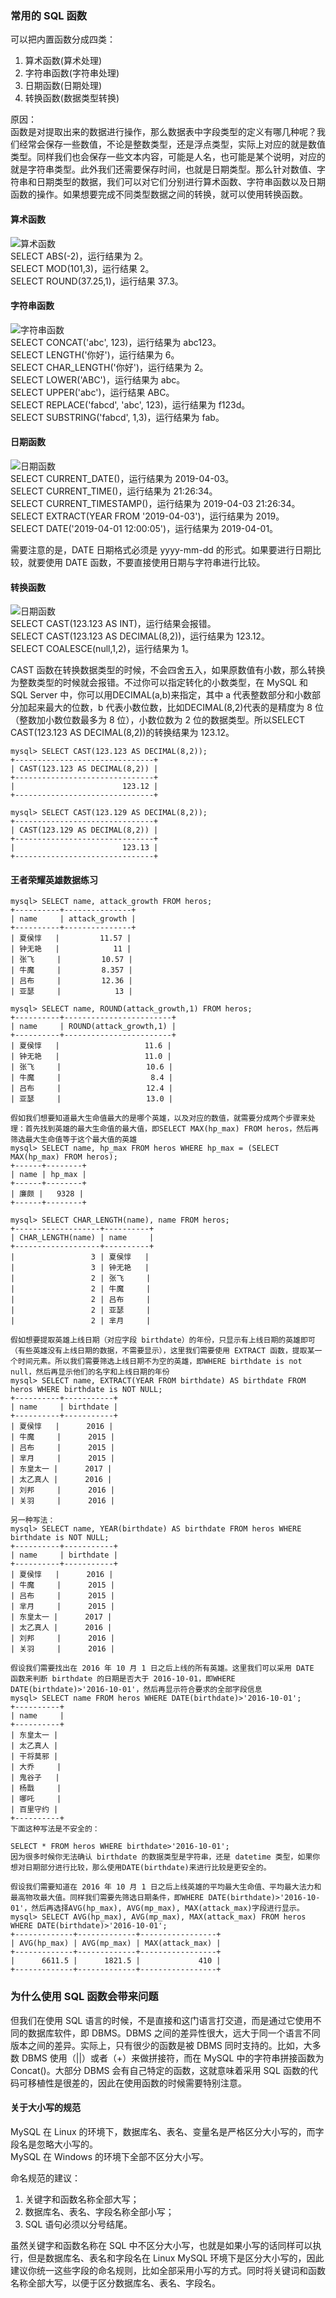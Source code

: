 ### 常用的 SQL 函数
可以把内置函数分成四类：<br>
1. 算术函数(算术处理)
2. 字符串函数(字符串处理)
3. 日期函数(日期处理)
4. 转换函数(数据类型转换)<br>

原因：<br>
函数是对提取出来的数据进行操作，那么数据表中字段类型的定义有哪几种呢？我们经常会保存一些数值，不论是整数类型，还是浮点类型，实际上对应的就是数值类型。同样我们也会保存一些文本内容，可能是人名，也可能是某个说明，对应的就是字符串类型。此外我们还需要保存时间，也就是日期类型。那么针对数值、字符串和日期类型的数据，我们可以对它们分别进行算术函数、字符串函数以及日期函数的操作。如果想要完成不同类型数据之间的转换，就可以使用转换函数。

#### 算术函数

![算术函数](images/0.png)<br>
SELECT ABS(-2)，运行结果为 2。<br>
SELECT MOD(101,3)，运行结果 2。<br>
SELECT ROUND(37.25,1)，运行结果 37.3。<br>

#### 字符串函数

![字符串函数](images/1.png)<br>
SELECT CONCAT('abc', 123)，运行结果为 abc123。<br>
SELECT LENGTH('你好')，运行结果为 6。<br>
SELECT CHAR_LENGTH('你好')，运行结果为 2。<br>
SELECT LOWER('ABC')，运行结果为 abc。<br>
SELECT UPPER('abc')，运行结果 ABC。<br>
SELECT REPLACE('fabcd', 'abc', 123)，运行结果为 f123d。<br>
SELECT SUBSTRING('fabcd', 1,3)，运行结果为 fab。<br>

#### 日期函数
![日期函数](images/2.png)<br>
SELECT CURRENT_DATE()，运行结果为 2019-04-03。<br>
SELECT CURRENT_TIME()，运行结果为 21:26:34。<br>
SELECT CURRENT_TIMESTAMP()，运行结果为 2019-04-03 21:26:34。<br>
SELECT EXTRACT(YEAR FROM '2019-04-03')，运行结果为 2019。<br>
SELECT DATE('2019-04-01 12:00:05')，运行结果为 2019-04-01。<br>

需要注意的是，DATE 日期格式必须是 yyyy-mm-dd 的形式。如果要进行日期比较，就要使用 DATE 函数，不要直接使用日期与字符串进行比较。

#### 转换函数
![日期函数](images/3.png)<br>
SELECT CAST(123.123 AS INT)，运行结果会报错。<br>
SELECT CAST(123.123 AS DECIMAL(8,2))，运行结果为 123.12。<br>
SELECT COALESCE(null,1,2)，运行结果为 1。<br>

CAST 函数在转换数据类型的时候，不会四舍五入，如果原数值有小数，那么转换为整数类型的时候就会报错。不过你可以指定转化的小数类型，在 MySQL 和 SQL Server 中，你可以用DECIMAL(a,b)来指定，其中 a 代表整数部分和小数部分加起来最大的位数，b 代表小数位数，比如DECIMAL(8,2)代表的是精度为 8 位（整数加小数位数最多为 8 位），小数位数为 2 位的数据类型。所以SELECT CAST(123.123 AS DECIMAL(8,2))的转换结果为 123.12。
```
mysql> SELECT CAST(123.123 AS DECIMAL(8,2));
+-------------------------------+
| CAST(123.123 AS DECIMAL(8,2)) |
+-------------------------------+
|                        123.12 |
+-------------------------------+

mysql> SELECT CAST(123.129 AS DECIMAL(8,2));
+-------------------------------+
| CAST(123.129 AS DECIMAL(8,2)) |
+-------------------------------+
|                        123.13 |
+-------------------------------+
```
#### 王者荣耀英雄数据练习
```
mysql> SELECT name, attack_growth FROM heros;
+----------+---------------+
| name     | attack_growth |
+----------+---------------+
| 夏侯惇   |         11.57 |
| 钟无艳   |            11 |
| 张飞     |         10.57 |
| 牛魔     |         8.357 |
| 吕布     |         12.36 |
| 亚瑟     |            13 |

mysql> SELECT name, ROUND(attack_growth,1) FROM heros;
+----------+------------------------+
| name     | ROUND(attack_growth,1) |
+----------+------------------------+
| 夏侯惇   |                   11.6 |
| 钟无艳   |                   11.0 |
| 张飞     |                   10.6 |
| 牛魔     |                    8.4 |
| 吕布     |                   12.4 |
| 亚瑟     |                   13.0 |

假如我们想要知道最大生命值最大的是哪个英雄，以及对应的数值，就需要分成两个步骤来处理：首先找到英雄的最大生命值的最大值，即SELECT MAX(hp_max) FROM heros，然后再筛选最大生命值等于这个最大值的英雄
mysql> SELECT name, hp_max FROM heros WHERE hp_max = (SELECT MAX(hp_max) FROM heros);
+------+--------+
| name | hp_max |
+------+--------+
| 廉颇 |   9328 |
+------+--------+

mysql> SELECT CHAR_LENGTH(name), name FROM heros;
+-------------------+----------+
| CHAR_LENGTH(name) | name     |
+-------------------+----------+
|                 3 | 夏侯惇   |
|                 3 | 钟无艳   |
|                 2 | 张飞     |
|                 2 | 牛魔     |
|                 2 | 吕布     |
|                 2 | 亚瑟     |
|                 2 | 芈月     |

假如想要提取英雄上线日期（对应字段 birthdate）的年份，只显示有上线日期的英雄即可（有些英雄没有上线日期的数据，不需要显示），这里我们需要使用 EXTRACT 函数，提取某一个时间元素。所以我们需要筛选上线日期不为空的英雄，即WHERE birthdate is not null，然后再显示他们的名字和上线日期的年份
mysql> SELECT name, EXTRACT(YEAR FROM birthdate) AS birthdate FROM heros WHERE birthdate is NOT NULL;
+----------+-----------+
| name     | birthdate |
+----------+-----------+
| 夏侯惇   |      2016 |
| 牛魔     |      2015 |
| 吕布     |      2015 |
| 芈月     |      2015 |
| 东皇太一 |      2017 |
| 太乙真人 |      2016 |
| 刘邦     |      2016 |
| 关羽     |      2016 |

另一种写法：
mysql> SELECT name, YEAR(birthdate) AS birthdate FROM heros WHERE birthdate is NOT NULL;
+----------+-----------+
| name     | birthdate |
+----------+-----------+
| 夏侯惇   |      2016 |
| 牛魔     |      2015 |
| 吕布     |      2015 |
| 芈月     |      2015 |
| 东皇太一 |      2017 |
| 太乙真人 |      2016 |
| 刘邦     |      2016 |
| 关羽     |      2016 |

假设我们需要找出在 2016 年 10 月 1 日之后上线的所有英雄。这里我们可以采用 DATE 函数来判断 birthdate 的日期是否大于 2016-10-01，即WHERE DATE(birthdate)>'2016-10-01'，然后再显示符合要求的全部字段信息
mysql> SELECT name FROM heros WHERE DATE(birthdate)>'2016-10-01';
+----------+
| name     |
+----------+
| 东皇太一 |
| 太乙真人 |
| 干将莫邪 |
| 大乔     |
| 鬼谷子   |
| 杨戬     |
| 哪吒     |
| 百里守约 |
+----------+
下面这种写法是不安全的：

SELECT * FROM heros WHERE birthdate>'2016-10-01';
因为很多时候你无法确认 birthdate 的数据类型是字符串，还是 datetime 类型，如果你想对日期部分进行比较，那么使用DATE(birthdate)来进行比较是更安全的。

假设我们需要知道在 2016 年 10 月 1 日之后上线英雄的平均最大生命值、平均最大法力和最高物攻最大值。同样我们需要先筛选日期条件，即WHERE DATE(birthdate)>'2016-10-01'，然后再选择AVG(hp_max), AVG(mp_max), MAX(attack_max)字段进行显示。
mysql> SELECT AVG(hp_max), AVG(mp_max), MAX(attack_max) FROM heros WHERE DATE(birthdate)>'2016-10-01';
+-------------+-------------+-----------------+
| AVG(hp_max) | AVG(mp_max) | MAX(attack_max) |
+-------------+-------------+-----------------+
|      6611.5 |      1821.5 |             410 |
+-------------+-------------+-----------------+
```

### 为什么使用 SQL 函数会带来问题
但我们在使用 SQL 语言的时候，不是直接和这门语言打交道，而是通过它使用不同的数据库软件，即 DBMS。DBMS 之间的差异性很大，远大于同一个语言不同版本之间的差异。实际上，只有很少的函数是被 DBMS 同时支持的。比如，大多数 DBMS 使用（||）或者（+）来做拼接符，而在 MySQL 中的字符串拼接函数为Concat()。大部分 DBMS 会有自己特定的函数，这就意味着采用 SQL 函数的代码可移植性是很差的，因此在使用函数的时候需要特别注意。

#### 关于大小写的规范
MySQL 在 Linux 的环境下，数据库名、表名、变量名是严格区分大小写的，而字段名是忽略大小写的。<br>
MySQL 在 Windows 的环境下全部不区分大小写。<br>

命名规范的建议：<br>
1. 关键字和函数名称全部大写；
2. 数据库名、表名、字段名称全部小写；
3. SQL 语句必须以分号结尾。

虽然关键字和函数名称在 SQL 中不区分大小写，也就是如果小写的话同样可以执行，但是数据库名、表名和字段名在 Linux MySQL 环境下是区分大小写的，因此建议你统一这些字段的命名规则，比如全部采用小写的方式。同时将关键词和函数名称全部大写，以便于区分数据库名、表名、字段名。


